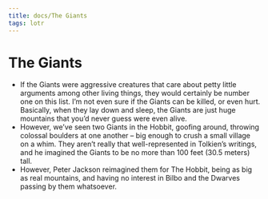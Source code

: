 ```yaml
---
title: docs/The Giants
tags: lotr
---
```


# The Giants

- If the Giants were aggressive creatures that care about petty little arguments among other living things, they would certainly be number one on this list. I’m not even sure if the Giants can be killed, or even hurt. Basically, when they lay down and sleep, the Giants are just huge mountains that you’d never guess were even alive.
- However, we’ve seen two Giants in the Hobbit, goofing around, throwing colossal boulders at one another – big enough to crush a small village on a whim. They aren’t really that well-represented in Tolkien’s writings, and he imagined the Giants to be no more than 100 feet (30.5 meters) tall.
- However, Peter Jackson reimagined them for The Hobbit, being as big as real mountains, and having no interest in Bilbo and the Dwarves passing by them whatsoever.